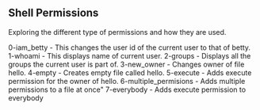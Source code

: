 ## Shell Permissions
Exploring the different type of permissions and how they are used.


0-iam_betty - This changes the user id of the current user to that of betty.
1-whoami - This displays name of current user.
2-groups - Displays all the groups the current user is part of.
3-new_owner - Changes owner of file hello.
4-empty - Creates empty file called hello.
5-execute - Adds execute permission for the owner of hello.
6-multiple_permisions - Adds multiple permissions to a file at once"
7-everybody - Adds execute permission to everybody

